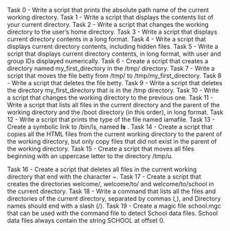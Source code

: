 Task 0 - Write a script that prints the absolute path name of the current working directory.
Task 1 - Write a script that displays the contents list of your current directory.
Task 2 - Write a script that changes the working directory to the user’s home directory.
Task 3 - Write a script that displays current directory contents in a long format.
Task 4 - Write a script that displays current directory contents, including hidden files.
Task 5 - Write a script that displays current directory contents, in long format, with user and group IDs displayed numerically.
Task 6 - Create a script that creates a directory named my_first_directory in the /tmp/ directory.
Task 7 - Write a script that moves the file betty from /tmp/ to /tmp/my_first_directory.
Task 8 - Write a script that deletes the file betty.
Task 9 - Write a script that deletes the directory my_first_directory that is in the /tmp directory.
Task 10 - Write a script that changes the working directory to the previous one.
Task 11 - Write a script that lists all files in the current directory and the parent of the working directory and the /boot directory (in this order), in long format.
Task 12 - Write a script that prints the type of the file named iamafile.
Task 13 - Create a symbolic link to /bin/ls, named __ls__ .
Task 14 - Create a script that copies all the HTML files from the current working directory to the parent of the working directory, but only copy files that did not exist in the parent of the working directory.
Task 15 - Create a script that moves all files beginning with an uppercase letter to the directory /tmp/u.

Task 16 - Create a script that deletes all files in the current working directory that end with the character ~.
Task 17 - Create a script that creates the directories welcome/, welcome/to/ and welcome/to/school in the current directory.
Task 18 - Write a command that lists all the files and directories of the current directory, separated by commas (,), and Directory names should end with a slash (/).
Task 19 - Create a magic file school.mgc that can be used with the command file to detect School data files. School data files always contain the string SCHOOL at offset 0.

